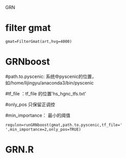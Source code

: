 GRN

# filter gmat

```
gmat=FilterGmat(art,hvg=4000)
```

# GRNboost

#path.to.pyscenic: 系统中pyscenic的位置，如/home/lijingyu/anaconda3/bin/pyscenic

#tf_file ：tf_file   的位置'hs_hgnc_tfs.txt'

#only_pos 只保留正调控

#min_importance： 最小的阈值

```
regulon=runGRNboost(gmat,path.to.pyscenic,tf_file=' ',min_importance=2,only_pos=TRUE)
```





# GRN.R



